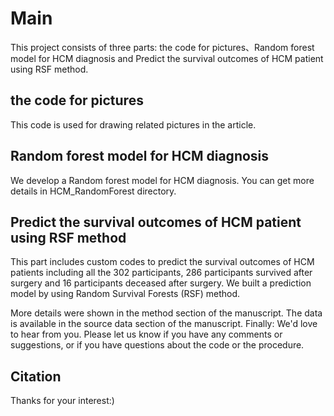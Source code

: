 # Main
This project consists of three parts: the code for pictures、Random forest model for HCM diagnosis and Predict the survival outcomes of HCM patient using RSF method.

## the code for pictures
This code is used for drawing related pictures in the article.

## Random forest model for HCM diagnosis
We develop a Random forest model for HCM diagnosis. You can get more details in HCM_RandomForest directory.

## Predict the survival outcomes of HCM patient using RSF method
This part includes custom codes to predict the survival outcomes of HCM patients including all the 302 participants, 286 participants survived after surgery and 16 participants deceased after surgery. We built a prediction model by using Random Survival Forests (RSF) method.


More details were shown in the method section of the manuscript.
The data is available in the source data section of the manuscript.
Finally: We'd love to hear from you. Please let us know if you have any comments or suggestions, or if you have questions about the code or the procedure. 

## Citation
Thanks for your interest:)
